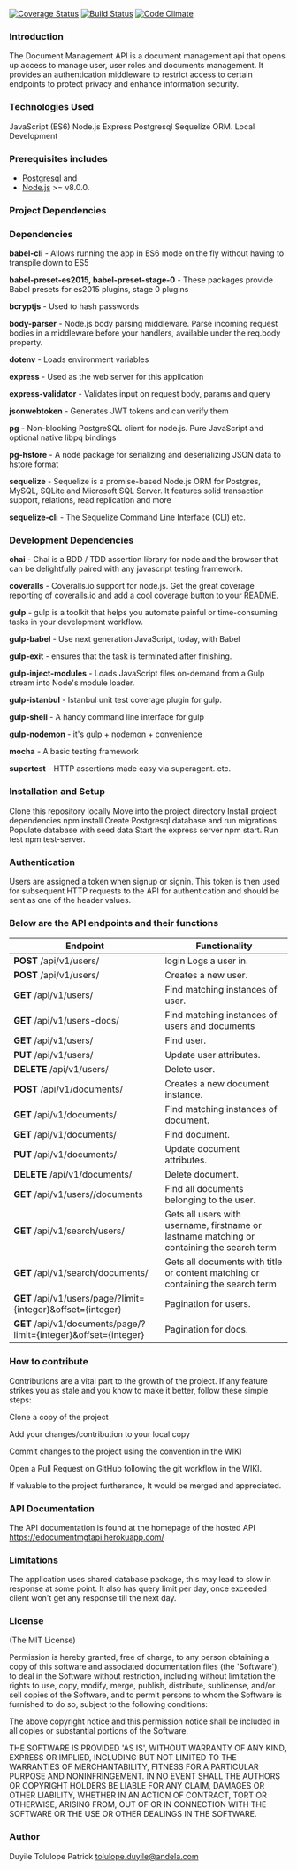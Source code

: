 [![Coverage Status](https://coveralls.io/repos/github/tolupatrick004/document-management-api/badge.svg?branch=chore/11564098/feedback-implementation)](https://coveralls.io/github/tolupatrick004/document-management-api?branch=chore/11564098/feedback-implementation)
[![Build Status](https://travis-ci.org/tolupatrick004/document-management-api.svg?branch=chore/11564098/feedback-implementation)](https://travis-ci.org/tolupatrick004/document-management-api)
[![Code Climate](https://codeclimate.com/github/tolupatrick004/document-management-api/badges/gpa.svg)](https://codeclimate.com/github/tolupatrick004/document-management-api)

### Introduction

The Document Management API is a document management api that opens up access to manage user, user roles and documents management. It provides an authentication middleware to restrict access to certain endpoints to protect privacy and enhance information security.


### Technologies Used

JavaScript (ES6)
Node.js
Express
Postgresql
Sequelize ORM.
Local Development

### Prerequisites includes

- [Postgresql](https://www.postgresql.org/) and
-  [Node.js](http://nodejs.org/) >= v8.0.0.

### Project Dependencies

### Dependencies

**babel-cli** - Allows running the app in ES6 mode on the fly without having to transpile down to ES5

**babel-preset-es2015, babel-preset-stage-0** - These packages provide Babel presets for es2015 plugins, stage 0 plugins

**bcryptjs** - Used to hash passwords

**body-parser** - Node.js body parsing middleware. Parse incoming request bodies in a middleware before your handlers, available under the req.body property.

**dotenv** - Loads environment variables

**express** - Used as the web server for this application

**express-validator** - Validates input on request body, params and query

**jsonwebtoken** - Generates JWT tokens and can verify them

**pg** - Non-blocking PostgreSQL client for node.js. Pure JavaScript and optional native libpq bindings

**pg-hstore** - A node package for serializing and deserializing JSON data to hstore format

**sequelize** - Sequelize is a promise-based Node.js ORM for Postgres, MySQL, SQLite and Microsoft SQL Server. It features solid transaction support, relations, read replication and more

**sequelize-cli** - The Sequelize Command Line Interface (CLI)
etc.


### Development Dependencies

**chai** - Chai is a BDD / TDD assertion library for node and the browser that can be delightfully paired with any javascript testing framework.

**coveralls** - Coveralls.io support for node.js. Get the great coverage reporting of coveralls.io and add a cool coverage button to your README.

**gulp** - gulp is a toolkit that helps you automate painful or time-consuming tasks in your development workflow.

**gulp-babel** - Use next generation JavaScript, today, with Babel

**gulp-exit** - ensures that the task is terminated after finishing.

**gulp-inject-modules** - Loads JavaScript files on-demand from a Gulp stream into Node's module loader.

**gulp-istanbul** - Istanbul unit test coverage plugin for gulp.

**gulp-shell** - A handy command line interface for gulp

**gulp-nodemon** - it's gulp + nodemon + convenience

**mocha** - A basic testing framework

**supertest** - HTTP assertions made easy via superagent.
etc.

### Installation and Setup

Clone this repository locally
Move into the project directory
Install project dependencies npm install
Create Postgresql database and run migrations.
Populate database with seed data
Start the express server npm start.
Run test npm test-server.

### Authentication

Users are assigned a token when signup or signin. This token is then used for subsequent HTTP requests to the API for authentication and should be sent as one of the header values.

### Below are the API endpoints and their functions

 Endpoint           |  Functionality
------------------- | ----------------------------------
**POST** /api/v1/users/ | login	Logs a user in.
**POST** /api/v1/users/ | 	Creates a new user.
**GET** /api/v1/users/ | 	Find matching instances of user.
**GET** /api/v1/users-docs/ | 	Find matching instances of users and documents
**GET** /api/v1/users/ | 	Find user.
**PUT** /api/v1/users/ | 	Update user attributes.
**DELETE** /api/v1/users/ | Delete user.
**POST** /api/v1/documents/ |	Creates a new document instance.
**GET** /api/v1/documents/ |	Find matching instances of document.
**GET**  /api/v1/documents/ |	Find document.
**PUT**  /api/v1/documents/ |	Update document attributes.
**DELETE** /api/v1/documents/ |	Delete document.
**GET**  /api/v1/users//documents | 	Find all documents belonging to the user.
**GET**  /api/v1/search/users/ |	Gets all users with username, firstname or lastname matching or containing the search term
**GET** /api/v1/search/documents/  | 	Gets all documents with title or content matching or containing the search term
**GET** /api/v1/users/page/?limit={integer}&offset={integer}  |	Pagination for users.
**GET** /api/v1/documents/page/?limit={integer}&offset={integer}  |	Pagination for docs.

### How to contribute

Contributions are a vital part to the growth of the project. If any feature strikes you as stale and you know to make it better, follow these simple steps:

Clone a copy of the project

Add your changes/contribution to your local copy

Commit changes to the project using the convention in the WIKI

Open a Pull Request on GitHub following the git workflow in the WIKI.

If valuable to the project furtherance, It would be merged and appreciated.

### API Documentation

The API documentation is found at the homepage of the hosted API https://edocumentmgtapi.herokuapp.com/

### Limitations

The application uses shared database package, this may lead to slow in response at some point. It also has query limit per day, once exceeded client won't get any response till the next day.

### License

(The MIT License)

Permission is hereby granted, free of charge, to any person obtaining a copy of this software and associated documentation files (the 'Software'), to deal in the Software without restriction, including without limitation the rights to use, copy, modify, merge, publish, distribute, sublicense, and/or sell copies of the Software, and to permit persons to whom the Software is furnished to do so, subject to the following conditions:

The above copyright notice and this permission notice shall be included in all copies or substantial portions of the Software.

THE SOFTWARE IS PROVIDED 'AS IS', WITHOUT WARRANTY OF ANY KIND, EXPRESS OR IMPLIED, INCLUDING BUT NOT LIMITED TO THE WARRANTIES OF MERCHANTABILITY, FITNESS FOR A PARTICULAR PURPOSE AND NONINFRINGEMENT. IN NO EVENT SHALL THE AUTHORS OR COPYRIGHT HOLDERS BE LIABLE FOR ANY CLAIM, DAMAGES OR OTHER LIABILITY, WHETHER IN AN ACTION OF CONTRACT, TORT OR OTHERWISE, ARISING FROM, OUT OF OR IN CONNECTION WITH THE SOFTWARE OR THE USE OR OTHER DEALINGS IN THE SOFTWARE.

### Author
Duyile Tolulope Patrick
tolulope.duyile@andela.com
